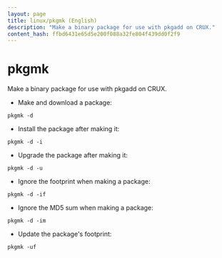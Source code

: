 ```yaml
---
layout: page
title: linux/pkgmk (English)
description: "Make a binary package for use with pkgadd on CRUX."
content_hash: ffbd6431e65d5e200f088a32fe804f439dd0f2f9
---
```

# pkgmk

Make a binary package for use with pkgadd on CRUX.

- Make and download a package:

`pkgmk -d`

- Install the package after making it:

`pkgmk -d -i`

- Upgrade the package after making it:

`pkgmk -d -u`

- Ignore the footprint when making a package:

`pkgmk -d -if`

- Ignore the MD5 sum when making a package:

`pkgmk -d -im`

- Update the package's footprint:

`pkgmk -uf`
